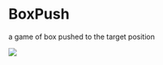 # BoxPush
a game of box pushed to the target position


![](https://github.com/BobliiExp/BoxPush/tree/master/Images/demo.png)

